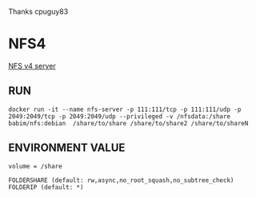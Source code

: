 Thanks cpuguy83

# NFS4
[NFS v4 server](http://nfs.sourceforge.net/)

## RUN
`docker run -it --name nfs-server -p 111:111/tcp -p 111:111/udp -p 2049:2049/tcp -p 2049:2049/udp --privileged -v /nfsdata:/share babim/nfs:debian  /share/to/share /share/to/share2 /share/to/shareN`

## ENVIRONMENT VALUE
`volume = /share`
```
FOLDERSHARE (default: rw,async,no_root_squash,no_subtree_check)
FOLDERIP (default: *)
```
